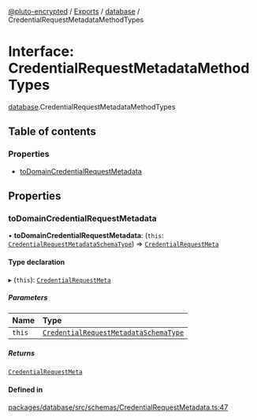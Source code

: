 [@pluto-encrypted](../README.md) / [Exports](../modules.md) / [database](../modules/database.md) / CredentialRequestMetadataMethodTypes

# Interface: CredentialRequestMetadataMethodTypes

[database](../modules/database.md).CredentialRequestMetadataMethodTypes

## Table of contents

### Properties

- [toDomainCredentialRequestMetadata](database.CredentialRequestMetadataMethodTypes.md#todomaincredentialrequestmetadata)

## Properties

### toDomainCredentialRequestMetadata

• **toDomainCredentialRequestMetadata**: (`this`: [`CredentialRequestMetadataSchemaType`](database.CredentialRequestMetadataSchemaType.md)) => [`CredentialRequestMeta`](database.WALLET_SDK_DOMAIN.Anoncreds.CredentialRequestMeta.md)

#### Type declaration

▸ (`this`): [`CredentialRequestMeta`](database.WALLET_SDK_DOMAIN.Anoncreds.CredentialRequestMeta.md)

##### Parameters

| Name | Type |
| :------ | :------ |
| `this` | [`CredentialRequestMetadataSchemaType`](database.CredentialRequestMetadataSchemaType.md) |

##### Returns

[`CredentialRequestMeta`](database.WALLET_SDK_DOMAIN.Anoncreds.CredentialRequestMeta.md)

#### Defined in

[packages/database/src/schemas/CredentialRequestMetadata.ts:47](https://github.com/atala-community-projects/pluto-encrypted/blob/5082617/packages/database/src/schemas/CredentialRequestMetadata.ts#L47)

